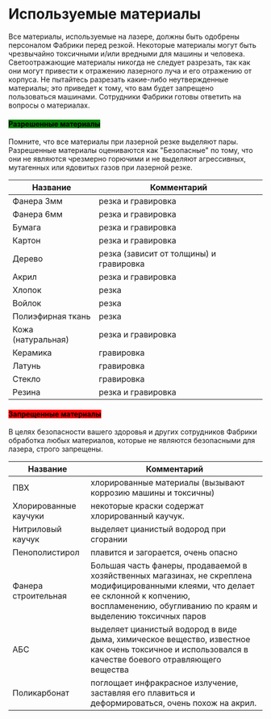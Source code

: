 # Используемые материалы

Все материалы, используемые на лазере, должны быть одобрены персоналом Фабрики перед резкой. Некоторые материалы могут быть чрезвычайно токсичными и/или вредными для машины и человека. Светоотражающие материалы никогда не следует разрезать, так как они могут привести к отражению лазерного луча и его отражению от корпуса. ​ Не пытайтесь разрезать какие-либо неутвержденные материалы​; это приведет к тому, что вам будет запрещено пользоваться машинами. Сотрудники Фабрики готовы ответить на вопросы о материалах.

#### <mark style="background-color:green;">Разрешенные материалы</mark>

Помните, что все материалы при лазерной резке выделяют пары. Разрешенные материалы оцениваются как "Безопасные" по тому, что они не являются чрезмерно горючими и не выделяют агрессивных, мутагенных или ядовитых газов при лазерной резке.

| Название           | Комментарий                             |
| ------------------ | --------------------------------------- |
| Фанера 3мм         | резка и гравировка                      |
| Фанера 6мм         | резка и гравировка                      |
| Бумага             | резка и гравировка                      |
| Картон             | резка и гравировка                      |
| Дерево             | резка (зависит от толщины) и гравировка |
| Акрил              | резка и гравировка                      |
| Хлопок             | резка                                   |
| Войлок             | резка                                   |
| Полиэфирная ткань  | резка                                   |
| Кожа (натуральная) | резка и гравировка                      |
| Керамика           | гравировка                              |
| Латунь             | гравировка                              |
| Стекло             | гравировка                              |
| Резина             | резка и гравировка                      |

#### <mark style="background-color:red;">Запрещенные материалы</mark>

В целях безопасности вашего здоровья и других сотрудников Фабрики обработка любых материалов, которые не являются безопасными для лазера, строго запрещены.

| Название              | Комментарий                                                                                                                                                                                            |
| --------------------- | ------------------------------------------------------------------------------------------------------------------------------------------------------------------------------------------------------ |
| ПВХ                   | хлорированные материалы (вызывают коррозию машины и токсичны)                                                                                                                                          |
| Хлорированные каучуки | некоторые краски содержат хлорированный каучук.                                                                                                                                                        |
| Нитриловый каучук     | выделяет цианистый водород при сгорании                                                                                                                                                                |
| Пенополистирол        | плавится и загорается, ​очень опасно                                                                                                                                                                   |
| Фанера строительная   | Большая часть фанеры, продаваемой в хозяйственных магазинах, не скреплена модифицированными клеями, что делает ее склонной к копчению, воспламенению, обугливанию по краям и выделению токсичных паров |
| АБС                   | выделяет цианистый водород в виде дыма, химическое вещество, известное как очень токсичное и использовался в качестве боевого отравляющего вещества                                                    |
| Поликарбонат          | поглощает инфракрасное излучение, заставляя его плавиться и деформироваться, очень похож на акрил.                                                                                                     |
